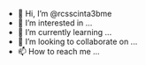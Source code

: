 - 👋 Hi, I’m @rcsscinta3bme
- 👀 I’m interested in ...
- 🌱 I’m currently learning ...
- 💞️ I’m looking to collaborate on ...
- 📫 How to reach me ...

<!---
rcsscinta3bme/rcsscinta3bme is a ✨ special ✨ repository because its `README.md` (this file) appears on your GitHub profile.
You can click the Preview link to take a look at your changes.
--->
